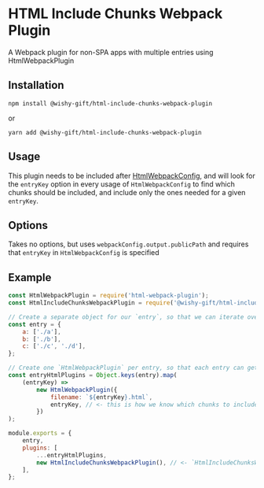 # HTML Include Chunks Webpack Plugin

A Webpack plugin for non-SPA apps with multiple entries using HtmlWebpackPlugin

## Installation

    npm install @wishy-gift/html-include-chunks-webpack-plugin

or

    yarn add @wishy-gift/html-include-chunks-webpack-plugin

## Usage

This plugin needs to be included after [HtmlWebpackConfig](https://github.com/jantimon/html-webpack-plugin/), and will look for the `entryKey` option in every usage of `HtmlWebpackConfig` to find which chunks should be included, and include only the ones needed for a given `entryKey`.

## Options

Takes no options, but uses `webpackConfig.output.publicPath` and requires that `entryKey` in `HtmlWebpackConfig` is specified

## Example

```javascript
const HtmlWebpackPlugin = require('html-webpack-plugin');
const HtmlIncludeChunksWebpackPlugin = require('@wishy-gift/html-include-chunks-webpack-plugin');

// Create a separate object for our `entry`, so that we can iterate over it more easily later
const entry = {
	a: ['./a'],
	b: ['./b'],
	c: ['./c', './d'],
};

// Create one `HtmlWebpackPlugin` per entry, so that each entry can get only the necessary chunks
const entryHtmlPlugins = Object.keys(entry).map(
	(entryKey) =>
		new HtmlWebpackPlugin({
			filename: `${entryKey}.html`,
			entryKey, // <- this is how we know which chunks to include
		})
);

module.exports = {
	entry,
	plugins: [
		...entryHtmlPlugins,
		new HtmlIncludeChunksWebpackPlugin(), // <- `HtmlIncludeChunksWebpackPlugin` must be included after the `HtmlWebpackPlugin`s
	],
};
```
